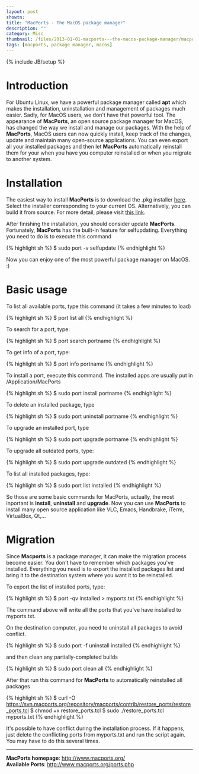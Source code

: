 ```yaml
---
layout: post
showtn: 
title: "MacPorts - The MacOS package manager"
description: ""
category: Misc
thumbnail: /files/2013-01-01-macports---the-macos-package-manager/macports.png
tags: [macports, package manager, macos]
---
```

{% include JB/setup %}

# Introduction

For Ubuntu Linux, we have a powerful package manager called **apt** which makes
the installation, uninstallation and management of packages much easier. Sadly,
for MacOS users, we don't have that powerful tool. The appearance of
**MacPorts**, an open source package manager for MacOS, has changed the way we
install and manage our packages. With the help of **MacPorts**, MacOS users can
now quickly install, keep track of the changes, update and maintain many
open-source
applications. You can even export all your installed packages and then
let **MacPorts** automatically reinstall them for your when you have you
computer reinstalled or when you migrate to another system.

# Installation

The easiest way to install **MacPorts** is to download the .pkg installer
[here](http://www.macports.org/install.php). Select the installer corresponding
to your current OS. Alternatively, you can build it from source. For more
detail, please visit [this link](http://www.macports.org/install.php).

After finishing the installation, you should consider update **MacPorts**.
Fortunately, **MacPorts** has the built-in feature for selfupdating. Everything you
need to do is to execute this command

<!-- more -->

{% highlight sh %}
$ sudo port -v selfupdate
{% endhighlight %}

Now you can enjoy one of the most powerful package manager on MacOS. :)

# Basic usage

To list all available ports, type this command (it takes a few minutes to load)

{% highlight sh %}
$ port list all
{% endhighlight %}

To search for a port, type:

{% highlight sh %}
$ port search portname
{% endhighlight %}

To get info of a port, type:

{% highlight sh %}
$ port info portname
{% endhighlight %}

To install a port, execute this command. The installed apps are usually put in /Application/MacPorts

{% highlight sh %}
$ sudo port install portname
{% endhighlight %}

To delete an installed package, type

{% highlight sh %}
$ sudo port uninstall portname
{% endhighlight %}

To upgrade an installed port, type

{% highlight sh %}
$ sudo port upgrade portname
{% endhighlight %}

To upgrade all outdated ports, type:

{% highlight sh %}
$ sudo port upgrade outdated
{% endhighlight %}

To list all installed packages, type:

{% highlight sh %}
$ sudo port list installed
{% endhighlight %}

So those are some basic commands for MacPorts, actually, the most inportant is
**install**, **uninstall** and **upgrade**. Now you can use **MacPorts** to
install many open source application like VLC, Emacs, Handbrake, iTerm,
VirtualBox, Qt,...

# Migration

Since **Macports** is a package manager, it can make the migration process
become easier. You don't have to remember which packages you've installed.
Everything you need is to export the installed packages list and bring it to the
destination system where you want it to be reinstalled.

To export the list of installed ports, type:

{% highlight sh %}
$ port -qv installed > myports.txt
{% endhighlight %}

The command above will write all the ports that you've have installed to
myports.txt.

On the destination computer, you need to uninstall all packages to avoid
conflict.

{% highlight sh %}
$ sudo port -f uninstall installed
{% endhighlight %}

and then clean any partially-completed builds

{% highlight sh %}
$ sudo port clean all
{% endhighlight %}

After that run this command for **MacPorts** to automatically reinstalled all
packages

{% highlight sh %}
$ curl -O https://svn.macports.org/repository/macports/contrib/restore_ports/restore_ports.tcl
$ chmod +x restore_ports.tcl
$ sudo ./restore_ports.tcl myports.txt
{% endhighlight %}

It's possible to have conflict during the installation process. If it happens,
just delete the conflicting ports from myports.txt and run the script again. You
may have to do this several times.

-----

**MacPorts homepage**: <http://www.macports.org/>  
**Available Ports**: <http://www.macports.org/ports.php>
